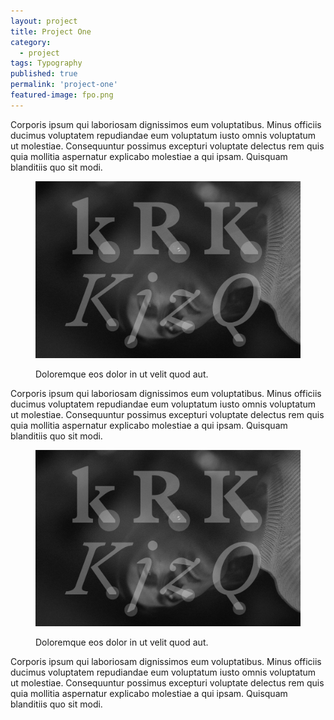 ```yaml
---
layout: project
title: Project One
category:
  - project
tags: Typography
published: true
permalink: 'project-one'
featured-image: fpo.png
---
```


<article>
    <p>Corporis ipsum qui laboriosam dignissimos eum voluptatibus. Minus officiis ducimus voluptatem repudiandae eum voluptatum iusto omnis voluptatum ut molestiae. Consequuntur possimus excepturi voluptate delectus rem quis quia mollitia aspernatur explicabo molestiae a qui ipsam. Quisquam blanditiis quo sit modi.</p>
</article>

<figure class="">
  <img src="./assets/fpo.png">
  <figcaption>
    <p>Doloremque eos dolor in ut velit quod aut.</p>
  </figcaption>
</figure>

<article>
    <p>Corporis ipsum qui laboriosam dignissimos eum voluptatibus. Minus officiis ducimus voluptatem repudiandae eum voluptatum iusto omnis voluptatum ut molestiae. Consequuntur possimus excepturi voluptate delectus rem quis quia mollitia aspernatur explicabo molestiae a qui ipsam. Quisquam blanditiis quo sit modi.</p>
</article>

<figure class="">
  <img src="./assets/fpo.png">
  <figcaption>
    <p>Doloremque eos dolor in ut velit quod aut.</p>
  </figcaption>
</figure>

<article>
    <p>Corporis ipsum qui laboriosam dignissimos eum voluptatibus. Minus officiis ducimus voluptatem repudiandae eum voluptatum iusto omnis voluptatum ut molestiae. Consequuntur possimus excepturi voluptate delectus rem quis quia mollitia aspernatur explicabo molestiae a qui ipsam. Quisquam blanditiis quo sit modi.</p>
</article>
